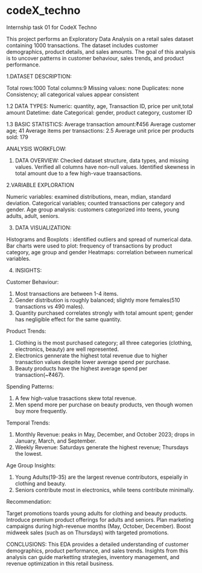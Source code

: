 # codeX_techno
Internship task 01 for CodeX Techno

This project performs an Exploratory Data Analysis on a retail sales dataset containing 1000 transactions. The dataset includes customer demographics, product details, and sales amounts. The goal of this analysis is to uncover patterns in customer behaviour, sales trends, and product performance.

1.DATASET DESCRIPTION:

Total rows:1000
Total columns:9
Missing values: none
Duplicates: none
Consistency; all categorical values appear consistent


1.2 DATA TYPES:
Numeric: quantity, age, Transaction ID, price per unit,total amount
Datetime: date
Categorical: gender, product category, customer ID

1.3 BASIC STATISTICS:
Average transaction amount:₹456
Average customer age; 41
Average items per transactions: 2.5
Average unit price per products sold: 179

ANALYSIS WORKFLOW:

1. DATA OVERVIEW:
   Checked dataset structure, data types, and missing values.
   Verified all columns have non-null values.
   Identified skewness in total amount due to a few high-vaue traansactions.
   
2.VARIABLE EXPLORATION

Numeric variables: examined distributions, mean, mdian, standard deviation.
Categorical variables; counted transactions per category and gender.
Age group analysis: customers categorized into teens, young adults, adult, seniors.


3. DATA VISUALIZATION:

Histograms and Boxplots : identified outliers and spread of numerical data.
Bar charts were used to plot: frequency of transactions by product category, age group and gender
Heatmaps: correlation between numerical variables.


4. INSIGHTS:

Customer Behaviour:

 1. Most transactions are between 1-4 items.
 2. Gender distribution is roughly balanced; slightly more females(510 transactions vs 490         males).
 3. Quantity purchased correlates strongly with total amount spent; gender has negligible        effect for the same quantity.

Product Trends:  

 1. Clothing is the most purchased category; all three categories (clothing, electronics,           beauty) are well represented.
 2. Electronics gennerate the highest total revenue due to higher transaction values despite       lower average spend per purchase.
 3. Beauty products have the highest average spend per transaction(~₹467).
      
Spending Patterns:

  1. A few high-value trasactions skew total revenue.
  2. Men spend more per purchase on beauty products, ven though women buy more frequently.

Temporal Trends:

  1. Monthly Revenue: peaks in May, December, and October 2023; drops in January, March, and         September.
  2. Weekly Revenue: Saturdays generate the highest revenue; Thursdays the lowest.

Age Group Insights:
  1. Young Adults(19-35) are the largest revenue contributors, espeially in clothing and         beauty.
  2. Seniors contribute most in electronics, while teens contribute minimally.

Recommendation:

  Target promotions toards young adults for clothing and beauty products.
  Introduce premium product offerings for adults and seniors.
  Plan marketing campaigns  during high-revenue months (May, October, December).
  Boost midweek sales (such as on Thursdays) with targeted promotions.
  
CONCLUSIONS:
This EDA provides a detailed understanding of customer demographics, product performance, and sales trends. Insights from this analysis can guide marketting strategies, inventory management, and revenue optimization in this retail business.
